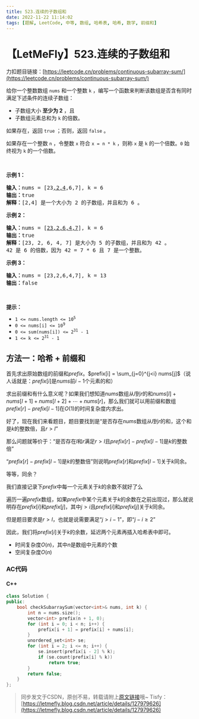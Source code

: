 ```yaml
---
title: 523.连续的子数组和
date: 2022-11-22 11:14:02
tags: [题解, LeetCode, 中等, 数组, 哈希表, 哈希, 数学, 前缀和]
---
```


# 【LetMeFly】523.连续的子数组和

力扣题目链接：[https://leetcode.cn/problems/continuous-subarray-sum/](https://leetcode.cn/problems/continuous-subarray-sum/)

<p>给你一个整数数组 <code>nums</code> 和一个整数 <code>k</code> ，编写一个函数来判断该数组是否含有同时满足下述条件的连续子数组：</p>

<ul>
	<li>子数组大小 <strong>至少为 2</strong> ，且</li>
	<li>子数组元素总和为 <code>k</code> 的倍数。</li>
</ul>

<p>如果存在，返回 <code>true</code> ；否则，返回 <code>false</code> 。</p>

<p>如果存在一个整数 <code>n</code> ，令整数 <code>x</code> 符合 <code>x = n * k</code> ，则称 <code>x</code> 是 <code>k</code> 的一个倍数。<code>0</code> 始终视为 <code>k</code> 的一个倍数。</p>

<p> </p>

<p><strong>示例 1：</strong></p>

<pre>
<strong>输入：</strong>nums = [23<u>,2,4</u>,6,7], k = 6
<strong>输出：</strong>true
<strong>解释：</strong>[2,4] 是一个大小为 2 的子数组，并且和为 6 。</pre>

<p><strong>示例 2：</strong></p>

<pre>
<strong>输入：</strong>nums = [<u>23,2,6,4,7</u>], k = 6
<strong>输出：</strong>true
<strong>解释：</strong>[23, 2, 6, 4, 7] 是大小为 5 的子数组，并且和为 42 。 
42 是 6 的倍数，因为 42 = 7 * 6 且 7 是一个整数。
</pre>

<p><strong>示例 3：</strong></p>

<pre>
<strong>输入：</strong>nums = [23,2,6,4,7], k = 13
<strong>输出：</strong>false
</pre>

<p> </p>

<p><strong>提示：</strong></p>

<ul>
	<li><code>1 <= nums.length <= 10<sup>5</sup></code></li>
	<li><code>0 <= nums[i] <= 10<sup>9</sup></code></li>
	<li><code>0 <= sum(nums[i]) <= 2<sup>31</sup> - 1</code></li>
	<li><code>1 <= k <= 2<sup>31</sup> - 1</code></li>
</ul>


    
## 方法一：哈希 + 前缀和

首先求出原始数组的前缀和$prefix$。$prefix[i] = \sum_{j=0}^{j<i} nums[j]$（说人话就是：$prefix[i]$是$nums$前$i-1$个元素的和）

求出前缀和有什么意义呢？如果我们想知道$nums$数组从$l$到$r$的和$nums[l] + nums[l + 1] + nums[l + 2] + \cdots + nums[r]$，那么我们就可以用前缀和数组$prefix[r] - prefix[l - 1]$在$O(1)$的时间复杂度内求出。

好了，现在我们来看题目，题目要找到是“是否存在$nums$数组从$l$到$r$的和，这个和是$k$的整数倍，且$r > l$”

那么问题就等价于：“是否存在$l$和$r$满足$r>l$且$prefix[r] - prefix[l - 1]$是$k$的整数倍”

“$prefix[r] - prefix[l - 1]$是$k$的整数倍”则说明$prefix[r]$和$prefix[l - 1]$关于$k$同余。

等等，同余？

我们直接记录下$prefix$中每一个元素关于$k$的余数不就好了么

遍历一遍$prefix$数组，如果$prefix$中某个元素关于$k$的余数在之前出现过，那么就说明存在$prefix[i]$和$prefix[j]$，其中$j>i$且$prefix[i]$和$prefix[j]$关于$k$同余。

但是题目要求是$r>l$，也就是说需要满足“$j>i-1$”，即“$j-i\geq 2$”

因此，我们将$prefix[i]$关于$k$的余数，延迟两个元素再插入哈希表中即可。

+ 时间复杂度$O(n)$，其中$n$是数组中元素的个数
+ 空间复杂度$O(n)$

### AC代码

#### C++

```cpp
class Solution {
public:
    bool checkSubarraySum(vector<int>& nums, int k) {
        int n = nums.size();
        vector<int> prefix(n + 1, 0);
        for (int i = 0; i < n; i++) {
            prefix[i + 1] = prefix[i] + nums[i];
        }
        unordered_set<int> se;
        for (int i = 2; i <= n; i++) {
            se.insert(prefix[i - 2] % k);
            if (se.count(prefix[i] % k))
                return true;
        }
        return false;
    }
};
```

> 同步发文于CSDN，原创不易，转载请附上[原文链接](https://leetcode.letmefly.xyz/2022/11/22/LeetCode%200523.%E8%BF%9E%E7%BB%AD%E7%9A%84%E5%AD%90%E6%95%B0%E7%BB%84%E5%92%8C/)哦~
> Tisfy：[https://letmefly.blog.csdn.net/article/details/127979626](https://letmefly.blog.csdn.net/article/details/127979626)
